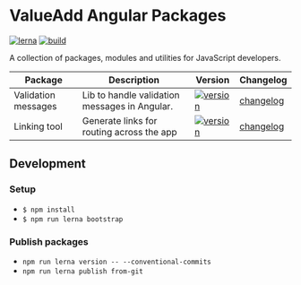 # ValueAdd Angular Packages

[![lerna](https://img.shields.io/badge/maintained%20with-lerna-cc00ff.svg)](https://lerna.js.org/)
[![build](https://github.com/valueadd-poland/ng-packages/workflows/MASTER%20CI/badge.svg)](https://github.com/valueadd-poland/ng-packages/actions?query=workflow%3A%22MASTER+CI%22)

A collection of packages, modules and utilities for JavaScript developers.

| Package             | Description                                   | Version                                                                                                                                   | Changelog                                                |
| ------------------- | --------------------------------------------- | ----------------------------------------------------------------------------------------------------------------------------------------- | -------------------------------------------------------- |
| Validation messages | Lib to handle validation messages in Angular. | [![version](https://img.shields.io/npm/v/@valueadd/validation-messages.svg)](https://www.npmjs.com/package/@valueadd/validation-messages) | [changelog](./packages/validation-messages/CHANGELOG.md) |
| Linking tool        | Generate links for routing across the app     | [![version](https://img.shields.io/npm/v/@valueadd/linking-tool.svg)](https://www.npmjs.com/package/@valueadd/linking-tool)               | [changelog](./packages/validation-messages/CHANGELOG.md) |

## Development

### Setup

- `$ npm install`
- `$ npm run lerna bootstrap`

### Publish packages

- `npm run lerna version -- --conventional-commits`
- `npm run lerna publish from-git`
